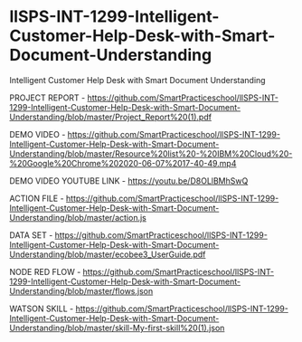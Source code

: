 # llSPS-INT-1299-Intelligent-Customer-Help-Desk-with-Smart-Document-Understanding
Intelligent Customer Help Desk with Smart Document Understanding

PROJECT REPORT - https://github.com/SmartPracticeschool/llSPS-INT-1299-Intelligent-Customer-Help-Desk-with-Smart-Document-Understanding/blob/master/Project_Report%20(1).pdf 

DEMO VIDEO - https://github.com/SmartPracticeschool/llSPS-INT-1299-Intelligent-Customer-Help-Desk-with-Smart-Document-Understanding/blob/master/Resource%20list%20-%20IBM%20Cloud%20-%20Google%20Chrome%202020-06-07%2017-40-49.mp4

DEMO VIDEO YOUTUBE LINK - https://youtu.be/D8OLlBMhSwQ

ACTION FILE - https://github.com/SmartPracticeschool/llSPS-INT-1299-Intelligent-Customer-Help-Desk-with-Smart-Document-Understanding/blob/master/action.js

DATA SET - https://github.com/SmartPracticeschool/llSPS-INT-1299-Intelligent-Customer-Help-Desk-with-Smart-Document-Understanding/blob/master/ecobee3_UserGuide.pdf

NODE RED FLOW - https://github.com/SmartPracticeschool/llSPS-INT-1299-Intelligent-Customer-Help-Desk-with-Smart-Document-Understanding/blob/master/flows.json

WATSON SKILL - https://github.com/SmartPracticeschool/llSPS-INT-1299-Intelligent-Customer-Help-Desk-with-Smart-Document-Understanding/blob/master/skill-My-first-skill%20(1).json
